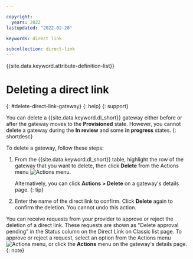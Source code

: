 ```yaml
---

copyright:
  years: 2022
lastupdated: "2022-02-20"

keywords: direct link

subcollection: direct-link
---
```


{{site.data.keyword.attribute-definition-list}}

# Deleting a direct link
{: #delete-direct-link-gateway}
{: help}
{: support}

You can delete a {{site.data.keyword.dl_short}} gateway either before or after the gateway moves to the **Provisioned** state. However, you cannot delete a gateway during the **In review** and some **in progress** states.
{: shortdesc}

To delete a gateway, follow these steps:

1. From the {{site.data.keyword.dl_short}} table, highlight the row of the gateway that you want to delete, then click **Delete** from the Actions menu  ![Actions menu](images/overflow.png). 

   Alternatively, you can click **Actions > Delete** on a gateway's details page. 
   {: tip}
   
1. Enter the name of the direct link to confirm. Click **Delete** again to confirm the deletion. You cannot undo this action.

You can receive requests from your provider to approve or reject the deletion of a direct link. These requests are shown as "Delete approval pending" in the Status column on the Direct Link on Classic list page. To approve or reject a request, select an option from the Actions menu ![Actions menu](images/overflow.png), or click the **Actions** menu on the gateway's details page.
{: note}

